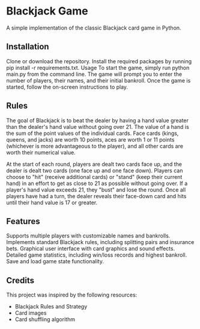 # Blackjack Game
A simple implementation of the classic Blackjack card game in Python.

## Installation
Clone or download the repository.
Install the required packages by running pip install -r requirements.txt.
Usage
To start the game, simply run python main.py from the command line. The game will prompt you to enter the number of players, their names, and their initial bankroll. Once the game is started, follow the on-screen instructions to play.

## Rules
The goal of Blackjack is to beat the dealer by having a hand value greater than the dealer's hand value without going over 21. The value of a hand is the sum of the point values of the individual cards. Face cards (kings, queens, and jacks) are worth 10 points, aces are worth 1 or 11 points (whichever is more advantageous to the player), and all other cards are worth their numerical value.

At the start of each round, players are dealt two cards face up, and the dealer is dealt two cards (one face up and one face down). Players can choose to "hit" (receive additional cards) or "stand" (keep their current hand) in an effort to get as close to 21 as possible without going over. If a player's hand value exceeds 21, they "bust" and lose the round. Once all players have had a turn, the dealer reveals their face-down card and hits until their hand value is 17 or greater.

## Features
Supports multiple players with customizable names and bankrolls.
Implements standard Blackjack rules, including splitting pairs and insurance bets.
Graphical user interface with card graphics and sound effects.
Detailed game statistics, including win/loss records and highest bankroll.
Save and load game state functionality.

## Credits
This project was inspired by the following resources:

* Blackjack Rules and Strategy
* Card images
* Card shuffling algorithm
